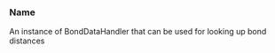 ### <a id="McUtils.Data.BondData.BondDataHandler.BondDataHandler">Name</a>
An instance of BondDataHandler that can be used for looking up bond distances

